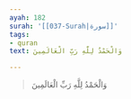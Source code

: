 ```yaml
---
ayah: 182
surah: '[[037-Surah|سورة]]'
tags:
- quran
text: وَالْحَمْدُ لِلَّهِ رَبِّ الْعَالَمِينَ

---
```

> وَالْحَمْدُ لِلَّهِ رَبِّ الْعَالَمِينَ
